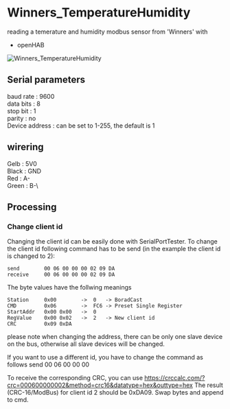 # Winners_TemperatureHumidity
reading a temerature and humidity modbus sensor from 'Winners' with
- openHAB

![Winners_TemperatureHumidity](https://user-images.githubusercontent.com/51090559/147771810-cbe96977-82fe-4374-9a76-127db4025c80.jpg)

## Serial parameters
baud rate       : 9600\
data bits       : 8\
stop bit        : 1\
parity          : no\
Device address  : can be set to 1-255, the default is 1

## wirering
Gelb    :   5V0\
Black   :   GND\
Red     :   A-\
Green   :   B-\

## Processing
### Change client id
Changing the client id can be easily done with SerialPortTester.
To change the client id following command has to be send (in the example the client id is changed to 2):

    send        00 06 00 00 00 02 09 DA
    receive     00 06 00 00 00 02 09 DA

The byte values have the follwing meanings

    Station     0x00        ->  0   -> BoradCast
    CMD         0x06        ->  FC6 -> Preset Single Register
    StartAddr   0x00 0x00   ->  0
    RegValue    0x00 0x02   ->  2   -> New client id
    CRC         0x09 0xDA

please note when changing the address, there can be only one slave device on the bus, otherwise all slave devices will be changed.

If you want to use a different id, you have to change the command as follows
  send      00 06 00 00 00 <new ID> <CRC>

To receive the corresponding CRC, you can use https://crccalc.com/?crc=000600000002&method=crc16&datatype=hex&outtype=hex
The result (CRC-16/ModBus) for client id 2 should be 0xDA09. Swap bytes and append to cmd.

